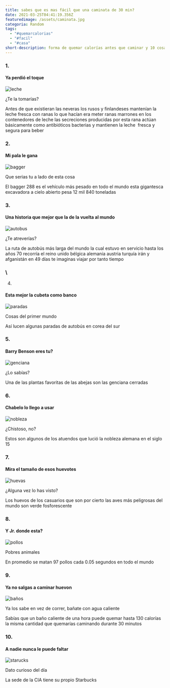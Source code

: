 ```yaml
---
title: sabes que es mas fácil que una caminata de 30 min?
date: 2021-03-25T04:41:19.356Z
featuredimage: /assets/caminata.jpg
categoria: Random
tags:
  - "#quemarcalorias"
  - "#facil"
  - "#casa"
short-description: forma de quemar calorías antes que caminar y 10 cosas mas
---
```

### 1.

#### Ya perdió el toque

![leche ](/assets/leche.jpg "leche ")

¿Te la tomarías? <br/>

Antes de que existieran las neveras los rusos y finlandeses mantenían la leche fresca con ranas lo que hacían era meter ranas marrones en los contenedores de leche las secreciones producidas por esta rana actúan básicamente como antibióticos bacterias y mantienen la leche  fresca y segura para beber

### 2.

#### Mi pala le gana

![bagger](/assets/bagger.jpg "bagger")

Que serias tu a lado de esta cosa <br/>

El bagger 288 es el vehículo más pesado en todo el mundo esta gigantesca excavadora a cielo abierto pesa 12 mil 840 toneladas

### 3.

#### Una historia que mejor que la de la vuelta al mundo

![autobus ](/assets/autobs.jpg "autobús")

¿Te atreverías? <br/>

La ruta de autobús más larga del mundo la cual estuvo en servicio hasta los años 70 recorría el reino unido bélgica alemania austria turquía irán y afganistán en 49 días te imaginas viajar por tanto tiempo

### \

4.

#### Esta mejor la cubeta como banco

![paradas](/assets/coreadelsur.jpg "paradas")

Cosas del primer mundo <br/>

Así lucen algunas paradas de autobús en corea del sur

### 5.

#### Barry Benson eres tu?

![genciana ](/assets/genciana.jpg "genciana")

¿Lo sabías? <br/>

Una de las plantas favoritas de las abejas son las genciana cerradas

### 6.

#### Chabelo lo llego a usar

![nobleza](/assets/nobleza.jpg "nobleza")

¿Chistoso, no? <br/>

Estos son algunos de los atuendos que lució la nobleza alemana en el siglo 15

### 7.

#### Mira el tamaño de esos huevotes

![huevas ](/assets/huevos.jpg "huevas ")

¿Alguna vez lo has visto?<br/>

Los huevos de los casuarios que son por cierto las aves más peligrosas del mundo son verde fosforescente

### 8.

#### Y Jr. donde esta?

![pollos](/assets/pollos.jpg "pollos")

Pobres animales <br/>

En promedio se matan 97 pollos cada 0.05 segundos en todo el mundo

### 9.

#### Ya no salgas a caminar huevon

![baños ](/assets/baños.jpg "baños")

Ya los sabe en vez de correr, bañate con agua caliente <br/>

Sabías que un baño caliente de una hora puede quemar hasta 130 calorías la misma cantidad que quemarías caminando durante 30 minutos

### 10.

#### A nadie nunca le puede faltar

![starucks ](/assets/star.jpg "starbucks")

Dato curioso del día <br/>

La sede de la CIA tiene su propio Starbucks